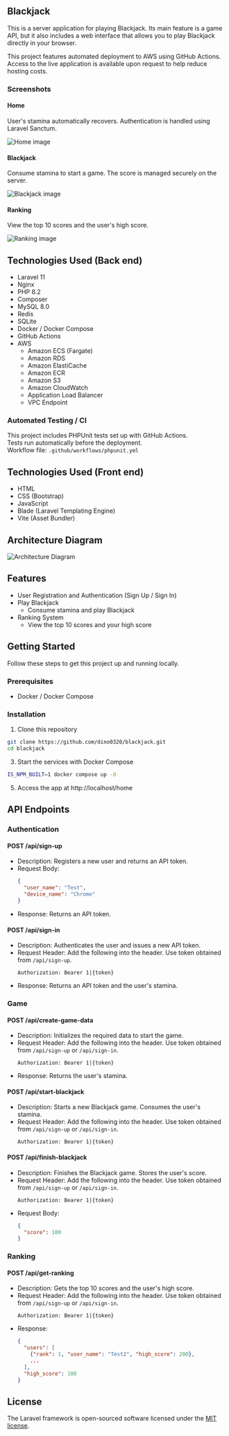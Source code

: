 ## Blackjack
This is a server application for playing Blackjack. Its main feature is a game API, but it also includes a web interface that allows you to play Blackjack directly in your browser.

This project features automated deployment to AWS using GitHub Actions.  
Access to the live application is available upon request to help reduce hosting costs.

### Screenshots
#### Home
User's stamina automatically recovers. Authentication is handled using Laravel Sanctum.

![Home image](images_for_readme/home.png)

#### Blackjack
Consume stamina to start a game. The score is managed securely on the server.

![Blackjack image](images_for_readme/blackjack.png)

#### Ranking
View the top 10 scores and the user's high score.

![Ranking image](images_for_readme/ranking.png)

## Technologies Used (Back end)
- Laravel 11
- Nginx
- PHP 8.2
- Composer
- MySQL 8.0
- Redis
- SQLite
- Docker / Docker Compose
- GitHub Actions
- AWS
  - Amazon ECS (Fargate)
  - Amazon RDS
  - Amazon ElastiCache
  - Amazon ECR
  - Amazon S3
  - Amazon CloudWatch
  - Application Load Balancer
  - VPC Endpoint

### Automated Testing / CI
This project includes PHPUnit tests set up with GitHub Actions.  
Tests run automatically before the deployment.  
Workflow file: `.github/workflows/phpunit.yml`

## Technologies Used (Front end)
- HTML
- CSS (Bootstrap)
- JavaScript
- Blade (Laravel Templating Engine)
- Vite (Asset Bundler)

## Architecture Diagram
![Architecture Diagram](images_for_readme/architecture_diagram.png)

## Features
- User Registration and Authentication (Sign Up / Sign In)
- Play Blackjack
  - Consume stamina and play Blackjack
- Ranking System
  - View the top 10 scores and your high score

## Getting Started
Follow these steps to get this project up and running locally.

### Prerequisites
- Docker / Docker Compose

### Installation
1. Clone this repository
  ```bash
  git clone https://github.com/dino0320/blackjack.git
  cd blackjack
  ```

3. Start the services with Docker Compose
  ```bash
  IS_NPM_BUILT=1 docker compose up -d
  ```

5. Access the app at http://localhost/home

## API Endpoints

### Authentication

#### POST /api/sign-up
- Description: Registers a new user and returns an API token.
- Request Body:
  ```json
  {
    "user_name": "Test",
    "device_name": "Chrome"
  }
  ```
- Response: Returns an API token.

#### POST /api/sign-in
- Description: Authenticates the user and issues a new API token.
- Request Header: Add the following into the header. Use token obtained from `/api/sign-up`.
  ```http
  Authorization: Bearer 1|{token}
  ```
- Response: Returns an API token and the user's stamina.

### Game

#### POST /api/create-game-data
- Description: Initializes the required data to start the game.
- Request Header: Add the following into the header. Use token obtained from `/api/sign-up` or `/api/sign-in`.
  ```http
  Authorization: Bearer 1|{token}
  ```
- Response: Returns the user's stamina.

#### POST /api/start-blackjack
- Description: Starts a new Blackjack game. Consumes the user's stamina.
- Request Header: Add the following into the header. Use token obtained from `/api/sign-up` or `/api/sign-in`.
  ```http
  Authorization: Bearer 1|{token}
  ```

#### POST /api/finish-blackjack
- Description: Finishes the Blackjack game. Stores the user's score.
- Request Header: Add the following into the header. Use token obtained from `/api/sign-up` or `/api/sign-in`.
  ```http
  Authorization: Bearer 1|{token}
  ```
- Request Body:
  ```json
  {
    "score": 100
  }
  ```

### Ranking

#### POST /api/get-ranking
- Description: Gets the top 10 scores and the user's high score.
- Request Header: Add the following into the header. Use token obtained from `/api/sign-up` or `/api/sign-in`.
  ```http
  Authorization: Bearer 1|{token}
  ```
- Response:
  ```json
  {
    "users": [
      {"rank": 1, "user_name": "Test2", "high_score": 200},
      ...
    ],
    "high_score": 100
  }
  ```

## License

The Laravel framework is open-sourced software licensed under the [MIT license](https://opensource.org/licenses/MIT).
